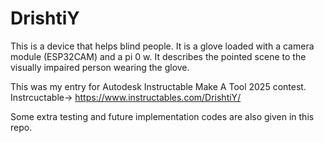 # DrishtiY

This is a device that helps blind people. It is a glove loaded with a camera module (ESP32CAM) and a pi 0 w. It describes the pointed scene to the visually impaired person wearing the glove.

This was my entry for Autodesk Instructable Make A Tool 2025 contest. Instrcuctable-> https://www.instructables.com/DrishtiY/

Some extra testing and future implementation codes are also given in this repo.
